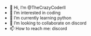 - 👋 Hi, I’m @TheCrazyCoderII
- 👀 I’m interested in coding
- 🌱 I’m currently learning python
- 💞️ I’m looking to collaborate on discord
- 📫 How to reach me: discord

<!---
TheCrazyCoderII/TheCrazyCoderII is a ✨ special ✨ repository because its `README.md` (this file) appears on your GitHub profile.
You can click the Preview link to take a look at your changes.
--->
